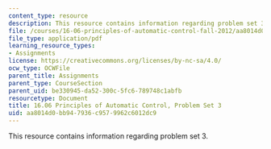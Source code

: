 ```yaml
---
content_type: resource
description: This resource contains information regarding problem set 3.
file: /courses/16-06-principles-of-automatic-control-fall-2012/aa8014d0bb947936c9579962c6012dc9_MIT16_06F12_ProblemsSet_3.pdf
file_type: application/pdf
learning_resource_types:
- Assignments
license: https://creativecommons.org/licenses/by-nc-sa/4.0/
ocw_type: OCWFile
parent_title: Assignments
parent_type: CourseSection
parent_uid: be330945-da52-300c-5fc6-789748c1abfb
resourcetype: Document
title: 16.06 Principles of Automatic Control, Problem Set 3
uid: aa8014d0-bb94-7936-c957-9962c6012dc9
---
```

This resource contains information regarding problem set 3.